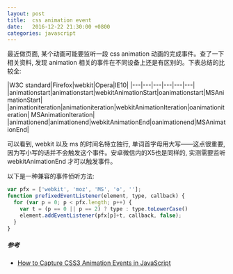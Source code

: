 ```yaml
---
layout: post
title:  css animation event
date:   2016-12-22 21:30:00 +0800
categories: javascript
---
```


最近做页面, 某个动画可能要监听一段 css animation 动画的完成事件。查了一下相关资料, 发现 animation 相关的事件在不同设备上还是有区别的。下表总结的比较全:

|W3C standard|Firefox|webkit|Opera|IE10|
|---|---|---|---|---|---|
|animationstart|animationstart|webkitAnimationStart|oanimationstart|MSAnimationStart|
|animationiteration|animationiteration|webkitAnimationIteration|oanimationiteration|	MSAnimationIteration|
|animationend|animationend|webkitAnimationEnd|oanimationend|MSAnimationEnd|

可以看到, webkit 以及 ms 的时间名特立独行, 单词首字母用大写——这点很重要, 因为写小写的话并不会触发这个事件。安卓微信内的X5也是同样的, 实测需要监听 webkitAnimationEnd 才可以触发事件。

以下是一种兼容的事件侦听方法:

```javascript
var pfx = ['webkit', 'moz', 'MS', 'o', ''];
function prefixedEventListener(element, type, callback) {
  for (var p = 0; p < pfx.length; p++) {
    var t = (p == 0 || p == 2) ? type : type.toLowerCase()
    element.addEventListener(pfx[p]+t, callback, false);
  }
}
```

##### 参考
- [How to Capture CSS3 Animation Events in JavaScript](https://www.sitepoint.com/css3-animation-javascript-event-handlers/)